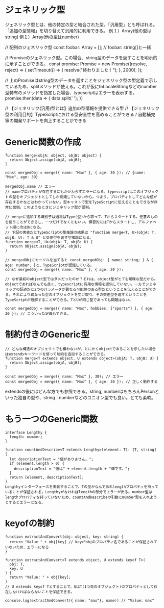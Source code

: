 # ジェネリック型
ジェネリック型とは、他の特定の型と結合された型。「汎用型」とも呼ばれる。「追加の型情報」を切り替えて汎用的に利用できる。
例１）Array<string>(他の型はstring)
例１）Array<number>(他の型はnumber)

// 配列のジェネリック型
const foobar: Array<string> = []; // foobar: string[]と一緒

// Promiseのジェネリック型。この場合、string型のデータを返すことを明示的に示すことができる。
const promise: Promise<string> = new Promise((resolve, reject) => {
  setTimeout(() => {
    resolve("終わりました！");
  }, 2000);
});

// 上のPromiseはstring型のデータを返すことをジェネリック型の型定義で示しているため、splitメソッドが使える。これが仮にtoLocaleStringなどのnumber型特有のメソッドを指定した場合、typescriptはエラーを表示する。
promise.then(data => {
  data.split(' ');
})

// 【ジェネリック(汎用)型とは】追加の型情報を提供できる型
// 【ジェネリック型の利用目的】TypeScriptにおける型安全性を高めることができる / 自動補完等の開発サポートを向上することができる



# Generic関数の作成
```
function merge(objA: object, objB: object) {
  return Object.assign(objA, objB);
}

const mergedObj = merge({ name: "Max" }, { age: 30 }); // {name: "Max", age: 30}

mergedObj.name // エラー
// nameプロパティが存在するにもかかわらずエラーになる。typescriptはこのオブジェクトの型をオブジェクトとしてしか認識していないから。つまり、プロパティとしてどんな値が存在するかなどはわかっていない。型キャストで型をTypeScriptに伝えることもできるが非常に面倒。このようなときにジェネリック型が便利。

// mergeに追加する識別子は通常はType(型)から取って、Tからスタートする。任意のものを使うことができるし、一つだけでなくともいい。慣習的にはTからスタートし、アルファベット順に次はUになる。
// 下記の実装だとTypeScriptの型推論の結果は "function merge<T, U>(objA: T, objB: U): T & U" と交差型を返す型推論になる。
function merge<T, U>(objA: T, objB: U) {
  return Object.assign(objA, objB);
}

// mergedObjにカーソルを当てると const mergedObj: { name: string; } & { age: number; }と、TypeScriptが認識している。
const mergedObj = merge({ name: "Max" }, { age: 30 });

// なぜ最初のobject型ではダメだったのか？それは、object型がとても曖昧な型だから。objectであればなんでも良く、typescriptに有用な情報を提供していない。一方でジェネリックの記述だと2つのパラメータが異なる可能性のある型だということを伝えることができる。それにより異なった型のオブジェクトを受け取り、その交差型を返すということをTypeScriptが理解することができる。TとUが同じ型であっても問題はない。

const mergedObj = merge({ name: "Max", hobbies: ["sports"] }, { age: 30 }); // こういった定義もできる。
```



# 制約付きのGeneric型
```
// どんな構造のオブジェクトでも構わないが、とにかくobjectであることを示したい場合はextendsキーワードを使って制約を追加することができる。
function merge<T extends object, U extends object>(objA: T, objB: U) {
  return Object.assign(objA, objB);
}

const mergedObj = merge({ name: "Max" }, 30); // エラー
const mergedObj = merge({ name: "Max" }, { age: 30 }); // 正しく動作する
```

extendsの後にはどんな方でも参照できる。string, numberはもちろんPersonといった独自の型や、string | numberなどのユニオン型でも良い。とても柔軟。



# もう一つのGeneric関数
```
interface Lengthy {
  length: number;
}

function countAndDescribe<T extends Lengthy>(element: T): [T, string] {
  let descriptionText = "値がありません。";
  if (element.length > 0) {
    descriptionText = "値は" + element.length + "個です。";
  }
  return [element, descriptionText];
}
Lengthyインターフェースを実装することで、Tの型がなんであれlengthプロパティを持っていることが保証される。Lengthyがなければlengthの部分でエラーが出る。number型はlengthプロパティを持っていないため、countAndDescribeの引数にnumber型を入れようとするとエラーになる。
```


# keyofの制約
```
function extractAndConvert(obj: object, key: string) {
  return "Value " + obj[key] // keyがobjのプロパティ名であることが保証されていないため、エラーになる
}

function extractAndConvert<T extends object, U extends keyof T>(
  obj: T,
  key: U
) {
  return "Value: " + obj[key];
}
// U extends keyof Tとすることで、UはT(1つ目のオブジェクト)のプロパティとして存在しなければならないことを保証できる。

console.log(extractAndConvert({ name: "max"}, name)) // "Value: max"
```